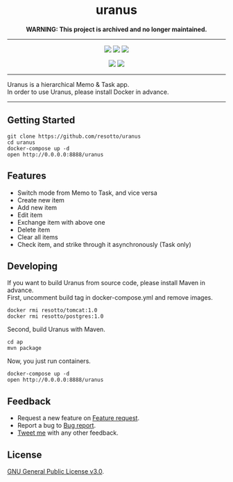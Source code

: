<h1 align="center">uranus</h1>

<p align="center"><strong>WARNING: This project is archived and no longer maintained.</strong></p>

---

<p align="center">
  <a href="https://twitter.com/home?status=Hierarchical%20Memo%20and%20Task%20App%20by%20%40_resotto_%20https://github.com/resotto/uranus"><img src="https://img.shields.io/badge/twitter-tweet-blue.svg"/></a>
  <a href="https://twitter.com/_resotto_"><img src="https://img.shields.io/badge/feedback-@_resotto_-blue.svg" /></a>
  <a href="https://github.com/resotto/uranus/blob/master/LICENSE"><img src="https://img.shields.io/badge/license-GPL%20v3.0-brightgreen.svg" /></a>
</p>

<p align="center">
  <img src="https://raw.github.com/wiki/resotto/uranus/gif/Memo.gif">
  <img src="https://raw.github.com/wiki/resotto/uranus/gif/Task.gif">
</p>

---

Uranus is a hierarchical Memo & Task app.  
In order to use Uranus, please install Docker in advance.  

---

## Getting Started
```
git clone https://github.com/resotto/uranus
cd uranus
docker-compose up -d
open http://0.0.0.0:8888/uranus
```

## Features
- Switch mode from Memo to Task, and vice versa
- Create new item
- Add new item
- Edit item
- Exchange item with above one
- Delete item
- Clear all items
- Check item, and strike through it asynchronously (Task only)

## Developing
If you want to build Uranus from source code, please install Maven in advance.  
First, uncomment build tag in docker-compose.yml and remove images.
```
docker rmi resotto/tomcat:1.0
docker rmi resotto/postgres:1.0
```
Second, build Uranus with Maven.
```
cd ap
mvn package
```
Now, you just run containers.
```
docker-compose up -d
open http://0.0.0.0:8888/uranus
```

## Feedback
- Request a new feature on [Feature request](https://github.com/resotto/uranus/issues/2).
- Report a bug to [Bug report](https://github.com/resotto/uranus/issues/1).
- [Tweet me](https://twitter.com/_resotto_) with any other feedback.

## License
[GNU General Public License v3.0](https://github.com/resotto/uranus/blob/master/LICENSE).
